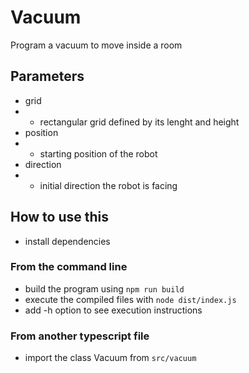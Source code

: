 # Vacuum

Program a vacuum to move inside a room

## Parameters

- grid 
-   - rectangular grid defined by its lenght and height
- position
-   - starting position of the robot
- direction
-   - initial direction the robot is facing

## How to use this

- install dependencies

### From the command line

- build the program using `npm run build`
- execute the compiled files with `node dist/index.js`
- add -h option to see execution instructions

### From another typescript file

- import the class Vacuum from `src/vacuum`